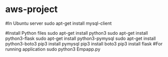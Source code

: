 # aws-project
#In Ubuntu server
sudo apt-get install mysql-client

#Install Python files
sudo apt-get install python3
sudo apt-get install python3-flask
sudo apt-get install python3-pymysql
sudo apt-get install python3-boto3
pip3 install pymysql
pip3 install boto3
pip3 install flask
#For running application
sudo python3 Empapp.py

